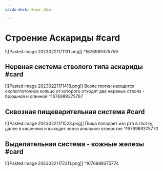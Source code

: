 ```yaml
---
cards-deck: Base::Bio

---
```


# Строение Аскариды #card
![[Pasted image 20230221171131.png]]
^1676989375759

## Нервная система стволого типа аскариды #card
![[Pasted image 20230221171418.png]]
Возле глотки находится окологлоточное кольцо от которого отходят два нервных ствола - брюшной и спинной 
^1676989375767

## Сквозная пищеварительная система #card 
![[Pasted image 20230221171523.png]]
Пища попадает изо рта в глотку, далее в кишечник и выходит через анальное отверстие
^1676989375770

## Выделительная система - кожные железы #card
![[Pasted image 20230221172211.png]]
^1676989375774
